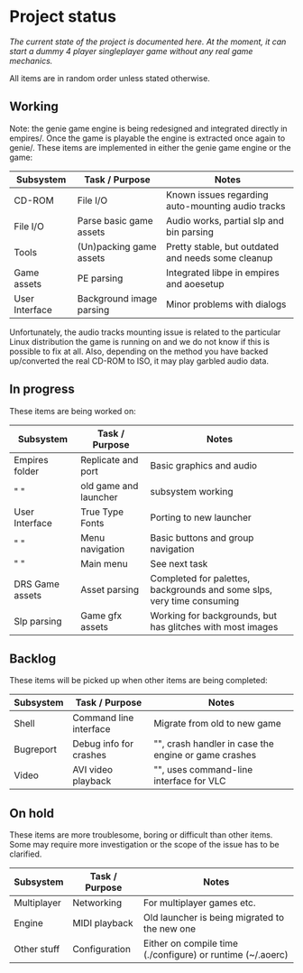 # Project status

*The current state of the project is documented here. At the moment, it can
start a dummy 4 player singleplayer game without any real game mechanics.*

All items are in random order unless stated otherwise.

## Working

Note: the genie game engine is being redesigned and integrated directly in
empires/. Once the game is playable the engine is extracted once again to
genie/. These items are implemented in either the genie game engine or the game:

Subsystem      | Task / Purpose           | Notes
---------------|--------------------------|----------------------------------------------------
CD-ROM         | File I/O                 | Known issues regarding auto-mounting audio tracks
File I/O       | Parse basic game assets  | Audio works, partial slp and bin parsing
Tools          | (Un)packing game assets  | Pretty stable, but outdated and needs some cleanup
Game assets    | PE parsing               | Integrated libpe in empires and aoesetup
User Interface | Background image parsing | Minor problems with dialogs

Unfortunately, the audio tracks mounting issue is related to the particular
Linux distribution the game is running on and we do not know if this is possible
to fix at all. Also, depending on the method you have backed up/converted the
real CD-ROM to ISO, it may play garbled audio data.

## In progress

These items are being worked on:

Subsystem       | Task / Purpose        | Notes
----------------|-----------------------|-------------------------------------
Empires folder  | Replicate and port    | Basic graphics and audio
"       "       | old game and launcher | subsystem working
User Interface  | True Type Fonts       | Porting to new launcher
"    "          | Menu navigation       | Basic buttons and group navigation
"    "          | Main menu             | See next task
DRS Game assets | Asset parsing         | Completed for palettes, backgrounds and some slps, very time consuming
Slp parsing     | Game gfx assets       | Working for backgrounds, but has glitches with most images

## Backlog

These items will be picked up when other items are being completed:

Subsystem      | Task / Purpose          | Notes
---------------|-------------------------|-----------------------------
Shell          | Command line interface  | Migrate from old to new game
Bugreport      | Debug info for crashes  | "", crash handler in case the engine or game crashes
Video          | AVI video playback      | "", uses command-line interface for VLC

## On hold

These items are more troublesome, boring or difficult than other items. Some may
require more investigation or the scope of the issue has to be clarified.

Subsystem      | Task / Purpose | Notes
---------------|----------------|----------------------------------------------
Multiplayer    | Networking     | For multiplayer games etc.
Engine         | MIDI playback  | Old launcher is being migrated to the new one
Other stuff    | Configuration  | Either on compile time (./configure) or runtime (~/.aoerc)
